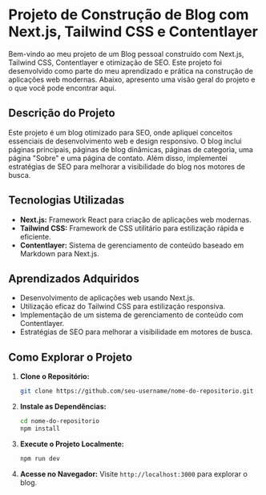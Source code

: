 # Projeto de Construção de Blog com Next.js, Tailwind CSS e Contentlayer

Bem-vindo ao meu projeto de um Blog pessoal construído com Next.js, Tailwind CSS, Contentlayer e otimização de SEO. Este projeto foi desenvolvido como parte do meu aprendizado e prática na construção de aplicações web modernas. Abaixo, apresento uma visão geral do projeto e o que você pode encontrar aqui.

## Descrição do Projeto

Este projeto é um blog otimizado para SEO, onde apliquei conceitos essenciais de desenvolvimento web e design responsivo. O blog inclui páginas principais, páginas de blog dinâmicas, páginas de categoria, uma página "Sobre" e uma página de contato. Além disso, implementei estratégias de SEO para melhorar a visibilidade do blog nos motores de busca.

## Tecnologias Utilizadas

- **Next.js:** Framework React para criação de aplicações web modernas.
- **Tailwind CSS:** Framework de CSS utilitário para estilização rápida e eficiente.
- **Contentlayer:** Sistema de gerenciamento de conteúdo baseado em Markdown para Next.js.

## Aprendizados Adquiridos

- Desenvolvimento de aplicações web usando Next.js.
- Utilização eficaz do Tailwind CSS para estilização responsiva.
- Implementação de um sistema de gerenciamento de conteúdo com Contentlayer.
- Estratégias de SEO para melhorar a visibilidade em motores de busca.

## Como Explorar o Projeto

1. **Clone o Repositório:**
   ```bash
   git clone https://github.com/seu-username/nome-do-repositorio.git
   ```

2. **Instale as Dependências:**
   ```bash
   cd nome-do-repositorio
   npm install
   ```

3. **Execute o Projeto Localmente:**
   ```bash
   npm run dev
   ```

4. **Acesse no Navegador:**
   Visite `http://localhost:3000` para explorar o blog.

